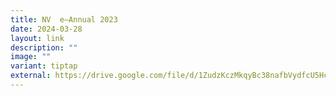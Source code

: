 ```yaml
---
title: NV  e–Annual 2023
date: 2024-03-28
layout: link
description: ""
image: ""
variant: tiptap
external: https://drive.google.com/file/d/1ZudzKczMkqyBc38nafbVydfcU5HcBZ5l/view?usp=drive_link
---
```

